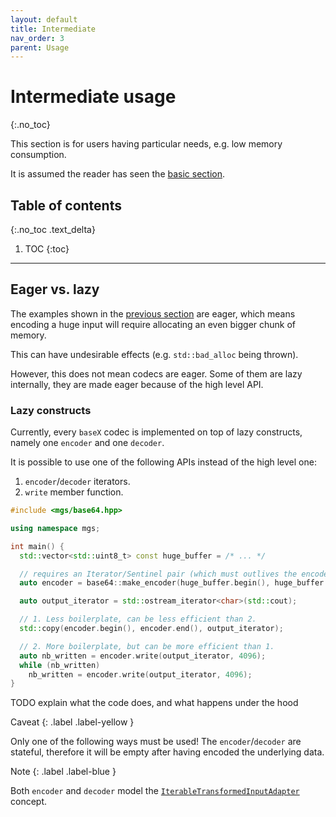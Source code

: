```yaml
---
layout: default
title: Intermediate
nav_order: 3
parent: Usage
---
```


# Intermediate usage
{:.no_toc}

This section is for users having particular needs, e.g. low memory consumption.

It is assumed the reader has seen the [basic section](basic).


## Table of contents
{:.no_toc .text_delta}

1. TOC
{:toc}

---

## Eager vs. lazy

The examples shown in the [previous section](basic) are eager, which means encoding a huge input will require allocating an even bigger chunk of memory.

This can have undesirable effects (e.g. `std::bad_alloc` being thrown).

However, this does not mean codecs are eager. Some of them are lazy internally, they are made eager because of the high level API.

### Lazy constructs

Currently, every `baseX` codec is implemented on top of lazy constructs, namely one `encoder` and one `decoder`.

It is possible to use one of the following APIs instead of the high level one:

1. `encoder`/`decoder` iterators.
2. `write` member function.

```cpp
#include <mgs/base64.hpp>

using namespace mgs;

int main() {
  std::vector<std::uint8_t> const huge_buffer = /* ... */

  // requires an Iterator/Sentinel pair (which must outlives the encoder!)
  auto encoder = base64::make_encoder(huge_buffer.begin(), huge_buffer.end());

  auto output_iterator = std::ostream_iterator<char>(std::cout);

  // 1. Less boilerplate, can be less efficient than 2.
  std::copy(encoder.begin(), encoder.end(), output_iterator);

  // 2. More boilerplate, but can be more efficient than 1.
  auto nb_written = encoder.write(output_iterator, 4096);
  while (nb_written)
    nb_written = encoder.write(output_iterator, 4096);
}
```

TODO explain what the code does, and what happens under the hood

Caveat
{: .label .label-yellow }

Only one of the following ways must be used!
The `encoder`/`decoder` are stateful, therefore it will be empty after having encoded the underlying data.

Note
{: .label .label-blue }

Both `encoder` and `decoder` model the [`IterableTransformedInputAdapter`]() concept.




